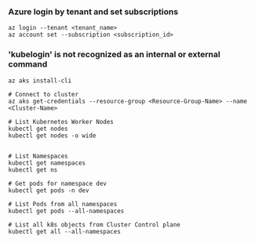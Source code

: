 
### Azure login by tenant and set subscriptions
```
az login --tenant <tenant_name>
az account set --subscription <subscription_id>
```
### 'kubelogin' is not recognized as an internal or external command
```
az aks install-cli
```
```
# Connect to cluster
az aks get-credentials --resource-group <Resource-Group-Name> --name <Cluster-Name>

# List Kubernetes Worker Nodes
kubectl get nodes 
kubectl get nodes -o wide


# List Namespaces
kubectl get namespaces
kubectl get ns

# Get pods for namespace dev
kubectl get pods -n dev

# List Pods from all namespaces
kubectl get pods --all-namespaces

# List all k8s objects from Cluster Control plane
kubectl get all --all-namespaces

```
